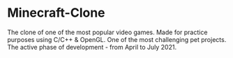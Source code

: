 # Minecraft-Clone
The clone of one of the most popular video games. Made for practice purposes using C/C++ &amp; OpenGL. One of the most challenging pet projects. The active phase of development - from April to July 2021.
